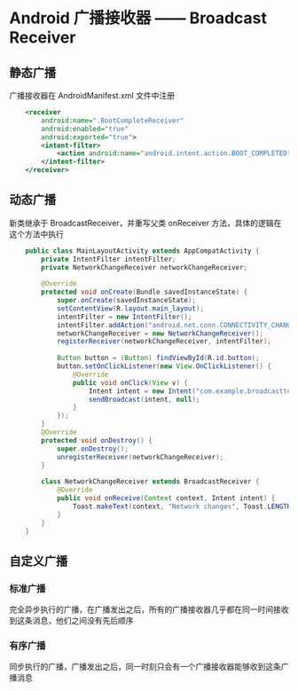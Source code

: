 # Android 广播接收器 —— Broadcast Receiver

## 静态广播

广播接收器在 AndroidManifest.xml 文件中注册

``` xml
    <receiver
        android:name=".BootCompleteReceiver"
        android:enabled="true"
        android:exported="true">
        <intent-filter>
            <action android:name="android.intent.action.BOOT_COMPLETED" />
        </intent-filter>
    </receiver>
```

## 动态广播

新类继承于 BroadcastReceiver，并重写父类 onReceiver 方法，具体的逻辑在这个方法中执行

``` java
    public class MainLayoutActivity extends AppCompatActivity {
        private IntentFilter intentFilter;
        private NetworkChangeReceiver networkChangeReceiver;
    
        @Override
        protected void onCreate(Bundle savedInstanceState) {
            super.onCreate(savedInstanceState);
            setContentView(R.layout.main_layout);
            intentFilter = new IntentFilter();
            intentFilter.addAction("android.net.conn.CONNECTIVITY_CHANGE");
            networkChangeReceiver = new NetworkChangeReceiver();
            registerReceiver(networkChangeReceiver, intentFilter);
    
            Button button = (Button) findViewById(R.id.button);
            button.setOnClickListener(new View.OnClickListener() {
                @Override
                public void onClick(View v) {
                    Intent intent = new Intent("com.example.broadcasttest.MY_BROADCAST");
                    sendBroadcast(intent, null);
                }
            });
        }
        @Override
        protected void onDestroy() {
            super.onDestroy();
            unregisterReceiver(networkChangeReceiver);
        }
    
        class NetworkChangeReceiver extends BroadcastReceiver {
            @Override
            public void onReceive(Context context, Intent intent) {
                Toast.makeText(context, "Network changes", Toast.LENGTH_SHORT).show();
            }
        }
    }
```

## 自定义广播

### 标准广播

完全异步执行的广播，在广播发出之后，所有的广播接收器几乎都在同一时间接收到这条消息，他们之间没有先后顺序

### 有序广播

同步执行的广播，广播发出之后，同一时刻只会有一个广播接收器能够收到这条广播消息


